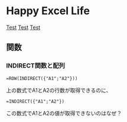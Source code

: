# Happy Excel Life

[Test](/test.md)
[Test](/test.html)
[Test](/test)

## 関数

### INDIRECT関数と配列

`=ROW(INDIRECT({"A1";"A2"}))`

上の数式でA1とA2の行数が取得できるのに、

`=INDIRECT({"A1";"A2"})`

この数式でA1とA2の値が取得できないのはなぜ？
